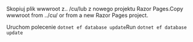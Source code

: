 <span data-ttu-id="0da09-101">Skopiuj plik wwwroot z.. /cu/lub z nowego projektu Razor Pages.</span><span class="sxs-lookup"><span data-stu-id="0da09-101">Copy wwwroot from ../cu/ or from a new Razor Pages project.</span></span>

<span data-ttu-id="0da09-102">Uruchom polecenie `dotnet ef database update`</span><span class="sxs-lookup"><span data-stu-id="0da09-102">Run `dotnet ef database update`</span></span>
